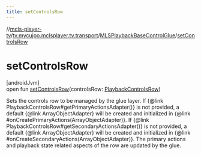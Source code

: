 ```yaml
---
title: setControlsRow
---
```

//[mcls-player-tv](../../../index.html)/[tv.mycujoo.mclsplayer.tv.transport](../index.html)/[MLSPlaybackBaseControlGlue](index.html)/[setControlsRow](set-controls-row.html)



# setControlsRow



[androidJvm]\
open fun [setControlsRow](set-controls-row.html)(controlsRow: [PlaybackControlsRow](https://developer.android.com/reference/kotlin/androidx/leanback/widget/PlaybackControlsRow.html))



Sets the controls row to be managed by the glue layer. If {@link PlaybackControlsRow#getPrimaryActionsAdapter()} is not provided, a default {@link ArrayObjectAdapter} will be created and initialized in {@link #onCreatePrimaryActions(ArrayObjectAdapter)}. If {@link PlaybackControlsRow#getSecondaryActionsAdapter()} is not provided, a default {@link ArrayObjectAdapter} will be created and initialized in {@link #onCreateSecondaryActions(ArrayObjectAdapter)}. The primary actions and playback state related aspects of the row are updated by the glue.




